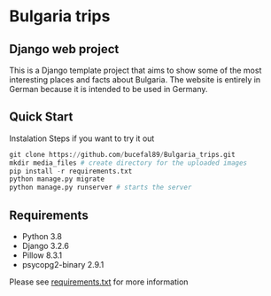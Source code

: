 # Bulgaria trips

## Django web project


This is a Django template project that aims to show some of the most interesting places and facts about Bulgaria. The website is entirely in German because it is intended to be used in Germany.

## Quick Start

Instalation Steps if you want to try it out

```python
git clone https://github.com/bucefal89/Bulgaria_trips.git
mkdir media_files # create directory for the uploaded images
pip install -r requirements.txt
python manage.py migrate
python manage.py runserver # starts the server
```

## Requirements
* Python 3.8
* Django 3.2.6
* Pillow 8.3.1
* psycopg2-binary 2.9.1

Please see [requirements.txt]() for more information